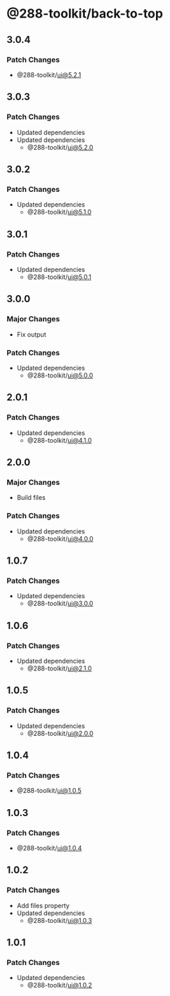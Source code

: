# @288-toolkit/back-to-top

## 3.0.4

### Patch Changes

- @288-toolkit/ui@5.2.1

## 3.0.3

### Patch Changes

- Updated dependencies
- Updated dependencies
  - @288-toolkit/ui@5.2.0

## 3.0.2

### Patch Changes

- Updated dependencies
  - @288-toolkit/ui@5.1.0

## 3.0.1

### Patch Changes

- Updated dependencies
  - @288-toolkit/ui@5.0.1

## 3.0.0

### Major Changes

- Fix output

### Patch Changes

- Updated dependencies
  - @288-toolkit/ui@5.0.0

## 2.0.1

### Patch Changes

- Updated dependencies
  - @288-toolkit/ui@4.1.0

## 2.0.0

### Major Changes

- Build files

### Patch Changes

- Updated dependencies
  - @288-toolkit/ui@4.0.0

## 1.0.7

### Patch Changes

- Updated dependencies
  - @288-toolkit/ui@3.0.0

## 1.0.6

### Patch Changes

- Updated dependencies
  - @288-toolkit/ui@2.1.0

## 1.0.5

### Patch Changes

- Updated dependencies
  - @288-toolkit/ui@2.0.0

## 1.0.4

### Patch Changes

- @288-toolkit/ui@1.0.5

## 1.0.3

### Patch Changes

- @288-toolkit/ui@1.0.4

## 1.0.2

### Patch Changes

- Add files property
- Updated dependencies
  - @288-toolkit/ui@1.0.3

## 1.0.1

### Patch Changes

- Updated dependencies
  - @288-toolkit/ui@1.0.2
